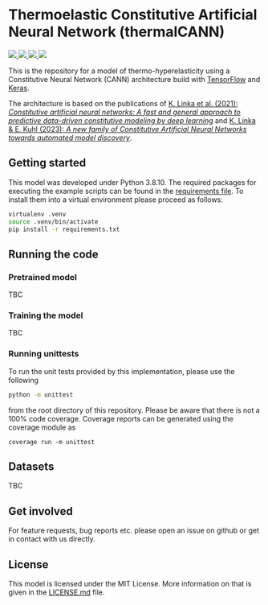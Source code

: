 # Thermoelastic Constitutive Artificial Neural Network (thermalCANN)

<p>
<a href="" alt="BuildStatus">
    <img src="https://img.shields.io/github/actions/workflow/status/llamm-de/thermalCANN/python-app.yml" />
</a>
<a href="https://github.com/llamm-de/thermalCANN/commits/main" alt="Commits">
    <img src="https://img.shields.io/github/last-commit/llamm-de/thermalCANN" />
</a>
<a href="" alt="Python:3.8">
    <img src="https://img.shields.io/badge/Python-3.8.10-blue" />
</a>
<a href="" alt="License:MIT">
    <img src="https://img.shields.io/github/license/llamm-de/thermalCANN" />
</a>
</p>

This is the repository for a model of thermo-hyperelasticity using a Constitutive Neural Network (CANN) architecture build with [TensorFlow](https://www.tensorflow.org/) and [Keras](https://keras.io/).

The architecture is based on the publications of  [K. Linka et al. (2021): *Constitutive artificial neural networks: A fast and general approach to predictive data-driven constitutive modeling by deep learning*](https://doi.org/10.1016/j.jcp.2020.110010) and [K. Linka & E. Kuhl (2023): *A new family of Constitutive Artificial Neural Networks towards automated model discovery*](https://doi.org/10.1016/j.cma.2022.115731).

## Getting started
This model was developed under Python 3.8.10. The required packages for executing the example scripts can be found in the [requirements file](requirements.txt). To install them into a virtual environment please proceed as follows:
```bash
virtualenv .venv
source .venv/bin/activate
pip install -r requirements.txt
```

## Running the code
### Pretrained model
TBC

### Training the model
TBC

### Running unittests
To run the unit tests provided by this implementation, please use the following 
```bash
python -m unittest
```
from the root directory of this repository. Please be aware that there is not a 100% code coverage. Coverage reports can be generated using the coverage module as 
```
coverage run -m unittest
```

## Datasets
TBC

## Get involved
For feature requests, bug reports etc. please open an issue on github or get in contact with us directly.

## License
This model is licensed under the MIT License. More information on that is given in the [LICENSE.md](LICENSE.md) file.